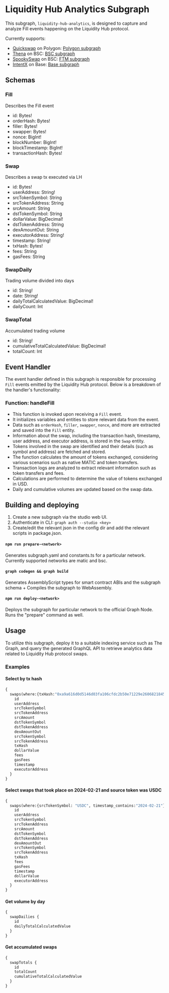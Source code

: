 # Liquidity Hub Analytics Subgraph

This subgraph, `liquidity-hub-analytics`, is designed to capture and analyze Fill events happening on the Liquidity Hub protocol.

Currently supports:
- [Quickswap](https://quickswap.exchange) on Polygon: [Polygon subgraph](https://thegraph.com/explorer/subgraphs/3PoRophV5nkusfKGkk2D5rL6ibErsTvmUvYsaHNTUsGZ)
- [Thena](https://thena.fi) on BSC: [BSC subgraph](https://thegraph.com/explorer/subgraphs/A3itXkopA3FG5CGKJrzQZPB2FWsC9BWw3b7GBdK4zGf2)
- [SpookySwap](https://spooky.fi) on BSC: [FTM subgraph](https://thegraph.com/explorer/subgraphs/4VBQsK9AFVqieegH3Pn6d4mjJDyNKgYbZqnHBMWnc3a7)
- [IntentX](https://app.intentx.io/spot-trading) on Base: [Base subgraph](https://thegraph.com/explorer/subgraphs/GyMgk1kzLVDjb9BbswjvdbUbGPbpmbwpDFJG9dRzevQs)

## Schemas
### Fill
Describes the Fill event
- id: Bytes!
- orderHash: Bytes!
- filler: Bytes!
- swapper: Bytes!
- nonce: BigInt!
- blockNumber: BigInt!
- blockTimestamp: BigInt!
- transactionHash: Bytes!
### Swap
Describes a swap tx executed via LH
- id: Bytes!
- userAddress: String!
- srcTokenSymbol: String
- srcTokenAddress: String
- srcAmount: String
- dstTokenSymbol: String
- dollarValue: BigDecimal!
- dstTokenAddress: String
- dexAmountOut: String
- executorAddress: String!
- timestamp: String!
- txHash: Bytes!
- fees: String
- gasFees: String
### SwapDaily
Trading volume divided into days 
- id: String!
- date: String!
- dailyTotalCalculatedValue: BigDecimal!
- dailyCount: Int
### SwapTotal
Accumulated trading volume
- id: String!
- cumulativeTotalCalculatedValue: BigDecimal!
- totalCount: Int

## Event Handler

The event handler defined in this subgraph is responsible for processing `Fill` events emitted by the Liquidity Hub protocol. Below is a breakdown of the handler's functionality:

### Function: handleFill
- This function is invoked upon receiving a `Fill` event.
- It initializes variables and entities to store relevant data from the event.
- Data such as `orderHash`, `filler`, `swapper`, `nonce`, and more are extracted and saved into the `Fill` entity.
- Information about the swap, including the transaction hash, timestamp, user address, and executor address, is stored in the `Swap` entity.
- Tokens involved in the swap are identified and their details (such as symbol and address) are fetched and stored.
- The function calculates the amount of tokens exchanged, considering various scenarios such as native MATIC and token transfers.
- Transaction logs are analyzed to extract relevant information such as token transfers and fees.
- Calculations are performed to determine the value of tokens exchanged in USD.
- Daily and cumulative volumes are updated based on the swap data.

## Building and deploying
1. Create a new subgraph via the studio web UI.
2. Authenticate in CLI: `graph auth --studio <key>`
3. Create/edit the relevant json in the config dir and add the relevant scripts in package.json.
#### `npm run prepare-<network>`
Generates subgraph.yaml and constants.ts for a particular network.
Currently supported networks are matic and bsc.
#### `graph codegen && graph build`
Generates AssemblyScript types for smart contract ABIs and the subgraph schema + Compiles the subgraph to WebAssembly.
#### `npm run deploy-<network>`
Deploys the subgraph for particular network to the official Graph Node. Runs the "prepare" command as well.

## Usage
To utilize this subgraph, deploy it to a suitable indexing service such as The Graph, and query the generated GraphQL API to retrieve analytics data related to Liquidity Hub protocol swaps.

### Examples
#### Select by tx hash
```graphql
{
  swaps(where:{txHash:"0xa9a616d0d5146d03fa106cfdc2b50e71229e26068218455044a59f3460d59dd7"}) {
    id
    userAddress
    srcTokenSymbol
    srcTokenAddress
    srcAmount
    dstTokenSymbol
    dstTokenAddress
    dexAmountOut
    srcTokenSymbol
    srcTokenAddress
    txHash
    dollarValue
    fees
    gasFees
    timestamp
    executorAddress
  }
}
```
#### Select swaps that took place on 2024-02-21 and source token was USDC
```graphql
{
  swaps(where:{srcTokenSymbol: "USDC", timestamp_contains:"2024-02-21"}) {
    id
    userAddress
    srcTokenSymbol
    srcTokenAddress
    srcAmount
    dstTokenSymbol
    dstTokenAddress
    dexAmountOut
    srcTokenSymbol
    srcTokenAddress
    txHash
    fees
    gasFees
    timestamp
    dollarValue
    executorAddress
  }
}
```
#### Get volume by day
```graphql
{
  swapDailies {
    id
    dailyTotalCalculatedValue
  }
}
```
#### Get accumulated swaps
```graphql
{
  swapTotals {
    id
    totalCount
    cumulativeTotalCalculatedValue
  }
}
```